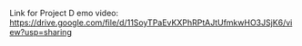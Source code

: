 Link for Project D  emo video:
https://drive.google.com/file/d/11SoyTPaEvKXPhRPtAJtUfmkwHO3JSjK6/view?usp=sharing
